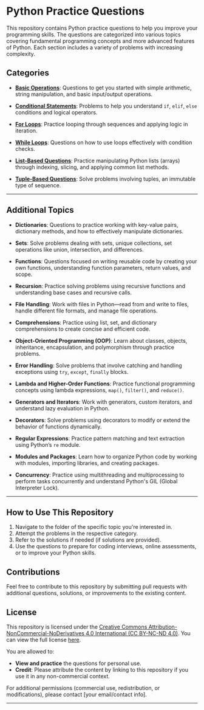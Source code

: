 # Python Practice Questions

This repository contains Python practice questions to help you improve your programming skills. The questions are categorized into various topics covering fundamental programming concepts and more advanced features of Python. Each section includes a variety of problems with increasing complexity.

## Categories

- **[Basic Operations](https://github.com/AmrithNiyogi/Python-Practice-Questions/tree/main/Basic%20Operation)**: Questions to get you started with simple arithmetic, string manipulation, and basic input/output operations.
  
- **[Conditional Statements](https://github.com/AmrithNiyogi/Python-Practice-Questions/tree/main/Conditionals)**: Problems to help you understand `if`, `elif`, `else` conditions and logical operators.

- **[For Loops](https://github.com/AmrithNiyogi/Python-Practice-Questions/tree/main/For%20Loops)**: Practice looping through sequences and applying logic in iteration.
  
- **[While Loops](https://github.com/AmrithNiyogi/Python-Practice-Questions/tree/main/While%20Loops)**: Questions on how to use loops effectively with condition checks.
  
- **[List-Based Questions](https://github.com/AmrithNiyogi/Python-Practice-Questions/tree/main/Lists)**: Practice manipulating Python lists (arrays) through indexing, slicing, and applying common list methods.
  
- **[Tuple-Based Questions](https://github.com/AmrithNiyogi/Python-Practice-Questions/tree/main/Tuples)**: Solve problems involving tuples, an immutable type of sequence.

---

## Additional Topics

- **Dictionaries**: Questions to practice working with key-value pairs, dictionary methods, and how to effectively manipulate dictionaries.
  
- **Sets**: Solve problems dealing with sets, unique collections, set operations like union, intersection, and differences.
  
- **Functions**: Questions focused on writing reusable code by creating your own functions, understanding function parameters, return values, and scope.
  
- **Recursion**: Practice solving problems using recursive functions and understanding base cases and recursive calls.
  
- **File Handling**: Work with files in Python—read from and write to files, handle different file formats, and manage file operations.
  
- **Comprehensions**: Practice using list, set, and dictionary comprehensions to create concise and efficient code.

- **Object-Oriented Programming (OOP)**: Learn about classes, objects, inheritance, encapsulation, and polymorphism through practice problems.
  
- **Error Handling**: Solve problems that involve catching and handling exceptions using `try`, `except`, `finally` blocks.

- **Lambda and Higher-Order Functions**: Practice functional programming concepts using lambda expressions, `map()`, `filter()`, and `reduce()`.

- **Generators and Iterators**: Work with generators, custom iterators, and understand lazy evaluation in Python.

- **Decorators**: Solve problems using decorators to modify or extend the behavior of functions dynamically.

- **Regular Expressions**: Practice pattern matching and text extraction using Python’s `re` module.
  
- **Modules and Packages**: Learn how to organize Python code by working with modules, importing libraries, and creating packages.

- **Concurrency**: Practice using multithreading and multiprocessing to perform tasks concurrently and understand Python's GIL (Global Interpreter Lock).

---

## How to Use This Repository

1. Navigate to the folder of the specific topic you're interested in.
2. Attempt the problems in the respective category.
3. Refer to the solutions if needed (if solutions are provided).
4. Use the questions to prepare for coding interviews, online assessments, or to improve your Python skills.

## Contributions

Feel free to contribute to this repository by submitting pull requests with additional questions, solutions, or improvements to the existing content.

## License

This repository is licensed under the [Creative Commons Attribution-NonCommercial-NoDerivatives 4.0 International (CC BY-NC-ND 4.0)](https://creativecommons.org/licenses/by-nc-nd/4.0/legalcode). You can view the full license [here](LICENSE).

You are allowed to:
- **View and practice** the questions for personal use.
- **Credit**: Please attribute the content by linking to this repository if you use it in any non-commercial context.

For additional permissions (commercial use, redistribution, or modifications), please contact [your email/contact info].

---
